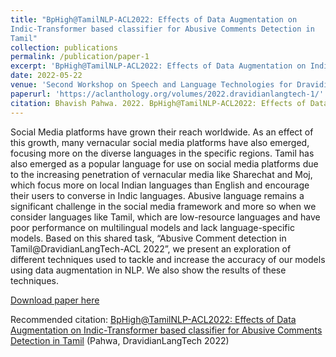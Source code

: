 ```yaml
---
title: "BpHigh@TamilNLP-ACL2022: Effects of Data Augmentation on
Indic-Transformer based classifier for Abusive Comments Detection in
Tamil"
collection: publications
permalink: /publication/paper-1
excerpt: 'BpHigh@TamilNLP-ACL2022: Effects of Data Augmentation on Indic-Transformer based classifier for Abusive Comments Detection in Tamil'
date: 2022-05-22
venue: 'Second Workshop on Speech and Language Technologies for Dravidian Languages co-located with ACL 2022'
paperurl: 'https://aclanthology.org/volumes/2022.dravidianlangtech-1/'
citation: Bhavish Pahwa. 2022. BpHigh@TamilNLP-ACL2022: Effects of Data Augmentation on Indic-Transformer based classifier for Abusive Comments Detection in Tamil. In Proceedings of the Second Workshop on Speech and Language Technologies for Dravidian Languages, pages 138–144, Dublin, Ireland. Association for Computational Linguistics.
---
```

Social Media platforms have grown their reach worldwide. As an effect of this growth, many vernacular social media platforms have also emerged, focusing more on the diverse languages in the specific regions. Tamil has also emerged as a popular language for use on social media platforms due to the increasing penetration of vernacular media like Sharechat and Moj, which focus more on local Indian languages than English and encourage their users to converse in Indic languages. Abusive language remains a significant challenge in the social media framework and more so when we consider languages like Tamil, which are low-resource languages and have poor performance on multilingual models and lack language-specific models. Based on this shared task, “Abusive Comment detection in Tamil@DravidianLangTech-ACL 2022”, we present an exploration of different techniques used to tackle and increase the accuracy of our models using data augmentation in NLP. We also show the results of these techniques.

[Download paper here](https://aclanthology.org/2022.dravidianlangtech-1.22.pdf)

Recommended citation: [BpHigh@TamilNLP-ACL2022: Effects of Data Augmentation on Indic-Transformer based classifier for Abusive Comments Detection in Tamil](https://aclanthology.org/2022.dravidianlangtech-1.22) (Pahwa, DravidianLangTech 2022)